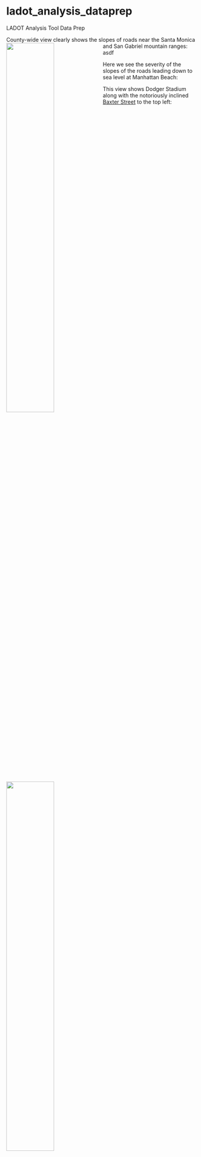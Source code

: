 # ladot_analysis_dataprep
LADOT Analysis Tool Data Prep

County-wide view clearly shows the slopes of roads near the Santa Monica and San Gabriel mountain ranges:
<img src="https://github.com/RSGInc/ladot_analysis_dataprep/blob/master/la_slopes.png" width="50%" align="left">  
 asdf

    
Here we see the severity of the slopes of the roads leading down to sea level at Manhattan Beach:
<img src="https://github.com/RSGInc/ladot_analysis_dataprep/blob/master/manhattan_beach.png" width="50%" align="left">  

    
This view shows Dodger Stadium along with the notoriously inclined [Baxter Street](https://www.laweekly.com/this-super-steep-echo-park-street-is-hell-on-earth-for-cars/) to the top left:
<img src="https://github.com/RSGInc/ladot_analysis_dataprep/blob/master/baxter_street.png" width="50%" align="left">
 
 
 
